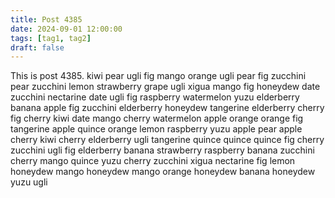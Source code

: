 ```yaml
---
title: Post 4385
date: 2024-09-01 12:00:00
tags: [tag1, tag2]
draft: false
---
```

This is post 4385.
kiwi
pear
ugli
fig
mango
orange
ugli
pear
fig
zucchini
pear
zucchini
lemon
strawberry
grape
ugli
xigua
mango
fig
honeydew
date
zucchini
nectarine
date
ugli
fig
raspberry
watermelon
yuzu
elderberry
banana
apple
fig
zucchini
elderberry
honeydew
tangerine
elderberry
cherry
fig
cherry
kiwi
date
mango
cherry
watermelon
apple
orange
orange
fig
tangerine
apple
quince
orange
lemon
raspberry
yuzu
apple
pear
apple
cherry
kiwi
cherry
elderberry
ugli
tangerine
quince
quince
quince
fig
cherry
zucchini
ugli
fig
elderberry
banana
strawberry
raspberry
banana
zucchini
cherry
mango
quince
yuzu
cherry
zucchini
xigua
nectarine
fig
lemon
honeydew
mango
honeydew
mango
orange
honeydew
banana
honeydew
yuzu
ugli

